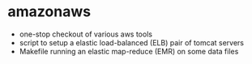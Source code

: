 amazonaws
=========

- one-stop checkout of various aws tools
- script to setup a elastic load-balanced (ELB) pair of tomcat servers
- Makefile running an elastic map-reduce (EMR) on some data files
